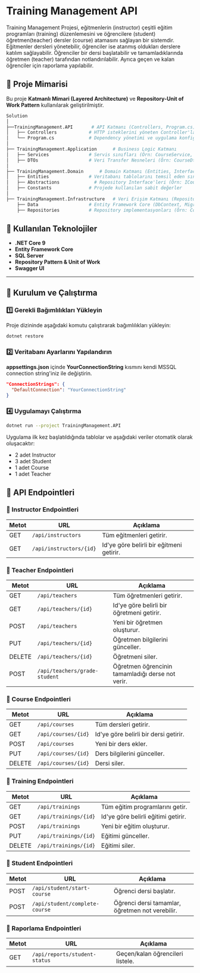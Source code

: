 # Training Management API

Training Management Projesi, eğitmenlerin (instructor) çeşitli eğitim programları (training) düzenlemesini ve öğrencilere (student) öğretmen(teacher) dersler (course) atamasını sağlayan bir sistemdir. Eğitmenler dersleri yönetebilir, öğrenciler ise atanmış oldukları derslere katılım sağlayabilir. Öğrenciler bir dersi başlatabilir ve tamamladıklarında öğretmen (teacher) tarafından notlandırılabilir. Ayrıca geçen ve kalan öğrenciler için  raporlama yapılabilir.

## **📌 Proje Mimarisi**

Bu proje **Katmanlı Mimari (Layered Architecture)** ve **Repository-Unit of Work Pattern** kullanılarak geliştirilmiştir.

```bash
Solution
│
├──TrainingManagement.API       # API Katmanı (Controllers, Program.cs)
│   ├── Controllers            # HTTP isteklerini yöneten Controller'lar
│   └── Program.cs             # Dependency yönetimi ve uygulama konfigürasyonu
│
├── TrainingManagement.Application      # Business Logic Katmanı
│   ├── Services               # Servis sınıfları (Örn: CourseService, TrainingService)
│   ├── DTOs                   # Veri Transfer Nesneleri (Örn: CourseDto, TrainingDto)
│
├── TrainingManagement.Domain      # Domain Katmanı (Entities, Interfaces, Constants)
│   ├── Entities               # Veritabanı tablolarını temsil eden sınıflar (Örn: Course, Training)
│   ├── Abstractions             # Repository Interface'leri (Örn: ICourseRepository, ITrainingRepository)
│   ├── Constants              # Projede kullanılan sabit değerler
│
├── TrainingManagement.Infrastructure   # Veri Erişim Katmanı (Repositories, EF Core)
    ├── Data                   # Entity Framework Core (DbContext, Migrations)
    ├── Repositories           # Repository implementasyonları (Örn: CourseRepository, TrainingRepository)

```

## **📌 Kullanılan Teknolojiler**
- **.NET Core 9**
- **Entity Framework Core**
- **SQL Server**
- **Repository Pattern & Unit of Work**
- **Swagger UI** 

---


## **📌 Kurulum ve Çalıştırma**

### **1️⃣ Gerekli Bağımlılıkları Yükleyin**
Proje dizininde aşağıdaki komutu çalıştırarak bağımlılıkları yükleyin:

```bash
dotnet restore
```

### 2️⃣ Veritabanı Ayarlarını Yapılandırın

**appsettings.json** içinde **YourConnectionString** kısmını kendi MSSQL connection string'iniz ile değiştirin.

```json
"ConnectionStrings": {
  "DefaultConnection": "YourConnectionString"
}
```
### 4️⃣ Uygulamayı Çalıştırma

```bash
dotnet run --project TrainingManagement.API
```
Uygulama ilk kez başlatıldığında tablolar ve aşağıdaki veriler otomatik olarak oluşacaktır:
- 2 adet Instructor 
- 3 adet Student
- 1 adet Course
- 1 adet Teacher


## 📌 API Endpointleri

### 🎯 Instructor Endpointleri

| Metot | URL                     | Açıklama                      |
| ----- | ----------------------- | ----------------------------- |
| GET   | `/api/instructors`      | Tüm eğitmenleri getirir.      |
| GET   | `/api/instructors/{id}` | Id'ye göre belirli bir eğitmeni getirir. |

### 🎯 Teacher Endpointleri

| Metot  | URL                  | Açıklama                       |
| ------ | -------------------- | ------------------------------ |
| GET    | `/api/teachers`      | Tüm öğretmenleri getirir.      |
| GET    | `/api/teachers/{id}` | Id'ye göre belirli bir öğretmeni getirir. |
| POST   | `/api/teachers`      | Yeni bir öğretmen oluşturur.   |
| PUT    | `/api/teachers/{id}` | Öğretmen bilgilerini günceller.           |
| DELETE | `/api/teachers/{id}` | Öğretmeni siler.               |
| POST   | `/api/teachers/grade-student`      | Öğretmen öğrencinin tamamladığı derse not verir.   |

### 🎯 Course Endpointleri

| Metot | URL                 | Açıklama                   |
| ----- | ------------------- | -------------------------- |
| GET   | `/api/courses`      | Tüm dersleri getirir.      |
| GET   | `/api/courses/{id}` | Id'ye göre belirli bir dersi getirir. |
| POST  | `/api/courses`      | Yeni bir ders ekler.   |
| PUT    | `/api/courses/{id}` | Ders bilgilerini günceller.   |
| DELETE | `/api/courses/{id}` | Dersi siler.         |

### 🎯 Training Endpointleri

| Metot | URL                     | Açıklama                          |
|-------|-------------------------|-----------------------------------|
| GET   | `/api/trainings`        | Tüm eğitim programlarını getir.           |
| GET   | `/api/trainings/{id}`   |  Id'ye göre belirli eğitimi getirir.      |
| POST  | `/api/trainings`        | Yeni bir eğitim oluşturur.        |
| PUT   | `/api/trainings/{id}`   | Eğitimi günceller.                |
| DELETE| `/api/trainings/{id}`   | Eğitimi siler.                    |

### 🎯 Student Endpointleri

| Metot | URL                  | Açıklama                       |
| ----- | -------------------- | ------------------------------ |
| POST   | `/api/student/start-course`      | Öğrenci dersi başlatır.      |
| POST   | `/api/student/complete-course` | Öğrenci dersi tamamlar, öğretmen not verebilir. |

### 🎯 Raporlama Endpointleri

| Metot | URL                  | Açıklama                       |
| ----- | -------------------- | ------------------------------ |
| GET   | `/api/reports/student-status`      | Geçen/kalan öğrencileri listele.      |

